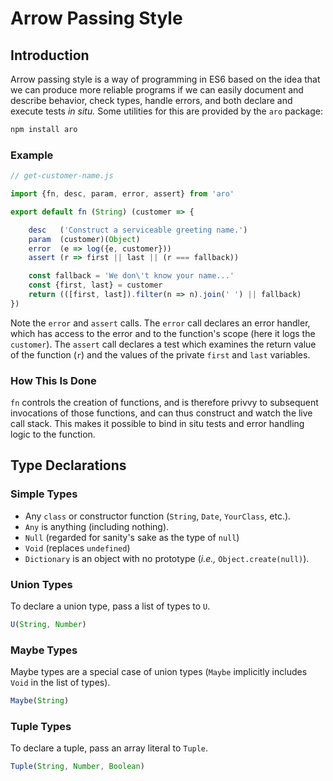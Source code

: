 # Arrow Passing Style

## Introduction

Arrow passing style is a way of programming in ES6 based on the idea that we can produce more reliable programs if we can easily document and describe behavior, check types, handle errors, and both declare and execute tests *in situ.* Some utilities for this are provided by the `aro` package:

```sh
npm install aro
```

### Example

```js
// get-customer-name.js

import {fn, desc, param, error, assert} from 'aro'

export default fn (String) (customer => {

    desc   ('Construct a serviceable greeting name.')
    param  (customer)(Object)
    error  (e => log({e, customer}))
    assert (r => first || last || (r === fallback))

    const fallback = 'We don\'t know your name...'
    const {first, last} = customer
    return (([first, last]).filter(n => n).join(' ') || fallback)
})
```

Note the `error` and `assert` calls. The `error` call declares an error handler, which has access to the error and to the function's scope (here it logs the `customer`). The `assert` call declares a test which examines the return value of the function (`r`) and the values of the private `first` and `last` variables.

### How This Is Done

`fn` controls the creation of functions, and is therefore privvy to subsequent invocations of those functions, and can thus construct and watch the live call stack. This makes it possible to bind in situ tests and error handling logic to the function.

## Type Declarations

### Simple Types

* Any `class` or constructor function (`String`, `Date`, `YourClass`, etc.).
* `Any` is anything (including nothing).
* `Null` (regarded for sanity's sake as the type of `null`)
* `Void` (replaces `undefined`)
* `Dictionary` is an object with no prototype (*i.e.,* `Object.create(null)`).

### Union Types

To declare a union type, pass a list of types to `U`.

```js
U(String, Number)
```

### Maybe Types

Maybe types are a special case of union types (`Maybe` implicitly includes `Void` in the list of types).

```js
Maybe(String)
```

### Tuple Types

To declare a tuple, pass an array literal to `Tuple`.

```js
Tuple(String, Number, Boolean)
```
